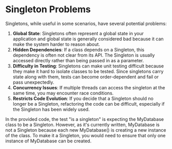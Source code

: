 # Singleton Problems

Singletons, while useful in some scenarios, have several potential problems:
1. **Global State**: Singletons often represent a global state in your application and global state is generally considered bad because it can make the system harder to reason about.
2. **Hidden Dependencies**: If a class depends on a Singleton, this dependency is often not clear from its API. The Singleton is usually accessed directly rather than being passed in as a parameter.
3. **Difficulty in Testing**: Singletons can make unit testing difficult because they make it hard to isolate classes to be tested. Since singletons carry state along with them, tests can become order-dependent and fail or pass unexpectedly.
4. **Concurrency Issues**: If multiple threads can access the singleton at the same time, you may encounter race conditions.
5. **Restricts Code Evolution**: If you decide that a Singleton should no longer be a Singleton, refactoring the code can be difficult, especially if the Singleton has been widely used.

In the provided code, the test "is a singleton" is expecting the MyDatabase class to be a Singleton. However, as it's currently written, MyDatabase is not a Singleton because each new MyDatabase() is creating a new instance of the class. To make it a Singleton, you would need to ensure that only one instance of MyDatabase can be created.